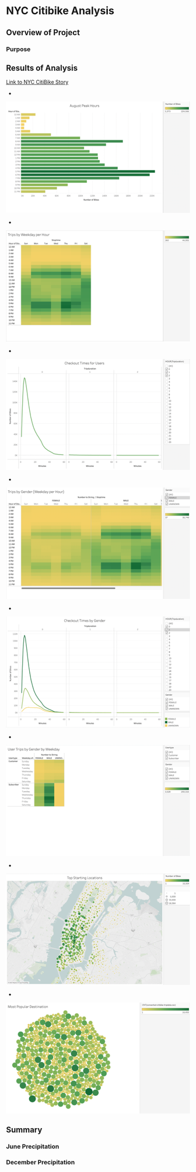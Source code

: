 # NYC Citibike Analysis

## Overview of Project



### Purpose



## Results of Analysis

[Link to NYC CitiBike Story](https://public.tableau.com/app/profile/pritpal.sidhu/viz/NYC-Citibike-Challenge_16557627335780/CitibikeUseageinNYC)

* 

!["August Peak Hours"](https://github.com/psidhu42/bikesharing/blob/main/resources/01-August-Peak-Hours.png)

* 

!["Busiest Hours by Weekday"](https://github.com/psidhu42/bikesharing/blob/main/resources/02-Trips-by-Weekday-per-Hour.png)

* 

!["Time Duration of Ride by Users"](https://github.com/psidhu42/bikesharing/blob/main/resources/03-Checkout-Times-for-Users.png)

* 

!["Busiest Time of Day by Gender"](https://github.com/psidhu42/bikesharing/blob/main/resources/04-Trips-by-Gender-(Weekday-per-Hour).png)

* 

!["Time Duration of Ride by Gender"](https://github.com/psidhu42/bikesharing/blob/main/resources/05-Checkout-Times-by-Gender.png)

* 

!["Busiest Days by User Type and Gender"](https://github.com/psidhu42/bikesharing/blob/main/resources/06-User-Trips-by-Gender-by-Weekday.png)

* 

!["Top Starting Locations Map"](https://github.com/psidhu42/bikesharing/blob/main/resources/07-Top-Starting-Locations.png)

* 

!["Most Popular Destinations"](https://github.com/psidhu42/bikesharing/blob/main/resources/08-Most-Popular-Destination.png)



## Summary



### June Precipitation



### December Precipitation
